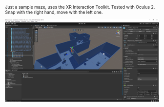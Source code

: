 Just a sample maze, uses the XR Interaction Toolkit. Tested with Oculus 2. Snap with the right hand, move with the left one.

![](screenshot.PNG)
